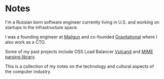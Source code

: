 # Notes

I'm a Russian born software engineer currently living in U.S. and working on startups in the infrastructure space.

I was a founding engineer at [Mailgun](https://mailgun.com) and co-founded [Gravitational](https://gravitational.com) where I also work as a CTO.

Some of my past projects include OSS Load Balancer [Vulcand](https://github.com/vulcand) and [MIME parsing library](https://github.com/mailgun/flanker).

This is a collection of my notes on the technology and cultural aspects of the computer industry.

